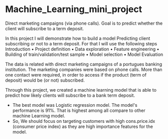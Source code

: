 # Machine_Learning_mini_project

Direct marketing campaigns (via phone calls). Goal is to predict whether the client will subscribe to a term deposit. 

In this project I will demonstrate how to build a model Predicting client subscribing or not to a term deposit. For that I will use the following
steps Introduction
• Project definition
• Data exploration
• Feature engineering
• Building of train/validation/test sample
• Model selection
• Model Evaluation


The data is related with direct marketing campaigns of a portugues banking institution. The marketing companies were based on phone calls. More than one
contact were required, in order to access if the product (term of deposit) would be (or not) subscribed.

Through this project, we created a machine learning model that is
able to predict how likely clients will subscribe to a bank term
deposit.
- The best model was Logistic regression model. The model's
performance is 91%. That is highest among all compare to other
machine Learning model.
- So, We should focus on targeting customers with high
cons.price.idx (consumer price index) as they are high importance
features for the model.
